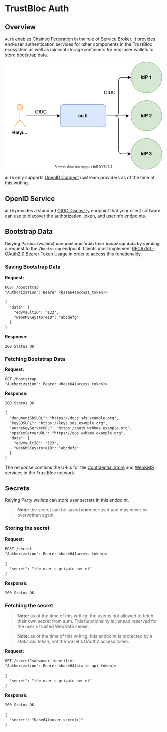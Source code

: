 # TrustBloc Auth

## Overview

`Auth` enables [Chained Federation](https://apicrazy.com/2014/04/24/cross-domain-identity-patterns-chained-federation-service-broker/)
in the role of Service Broker. It provides end-user authentication services for other components in the TrustBloc
ecosystem as well as minimal storage containers for end-user wallets to store bootstrap data.

![overview](./img/overview.svg)

`Auth` only supports [OpenID Connect](https://openid.net/specs/openid-connect-core-1_0.html) upstream providers as
of the time of this writing.


## OpenID Service

`Auth` provides a standard [OIDC Discovery](https://openid.net/specs/openid-connect-discovery-1_0.html) endpoint
that your client software can use to discover the authorization, token, and userinfo endpoints.


## Bootstrap Data

Relying Parties (wallets) can post and fetch their bootstrap data by sending a request to the `/bootstrap` endpoint.
Clients must implement [RFC6750 - OAuth2.0 Bearer Token Usage](https://tools.ietf.org/html/rfc6750) in order to access
this functionality.

### Saving Bootstrap Data

**Request:**

```
POST /bootstrap
"Authorization": Bearer <base64(access_token)>

{
  "data": {
    "edvVaultID": "123",
    "webKMSKeystoreID": "abcdefg"
  }
}
```

**Response:**

```
200 Status OK
```

### Fetching Bootstrap Data

**Request:**

```
GET /bootstrap
"Authorization": Bearer <base64(access_token)>
```

**Response:**

```
200 Status OK

{
  "documentSDSURL": "https://docs.sds.example.org",
  "keySDSURL": "https://keys.sds.example.org",
  "authzKeyServerURL": "https://auth.webkms.example.org",
  "opsKeyServerURL": "https://ops.webkms.example.org",
  "data": {
    "edvVaultID": "123",
    "webKMSKeystoreID": "abcdefg"
  }
}
```

The response contains the URLs for the [Confidential Store](https://identity.foundation/confidential-storage/) and
[WebKMS](https://w3c-ccg.github.io/webkms/) services in the TrustBloc network.


## Secrets

Relying Party wallets can store user secrets in this endpoint.

> **Note:** the secret can be saved **once** per user and may never be overwritten again.

### Storing the secret

**Request:**

```
POST /secret
"Authorization": Bearer <base64(access_token)>

{
  "secret": "the user's private secret"
}
```

**Response:**

```
200 Status OK
```

### Fetching the secret

> **Note:** as of the time of this writing, the user is not allowed to fetch their own secret from auth. This
> functionality is instead reserved for the user's trusted WebKMS server.

> **Note:** as of the time of this writing, this endpoint is protected by a _static api token_, not the wallet's
> OAuth2 access token.

**Request:**

```
GET /secret?sub=user_identifier
"Authorization": Bearer <base64(static_api_token)>

{
  "secret": "the user's private secret"
}
```

**Response:**

```
200 Status OK

{
  "secret": "base64(<user_secret>)"
}
```
